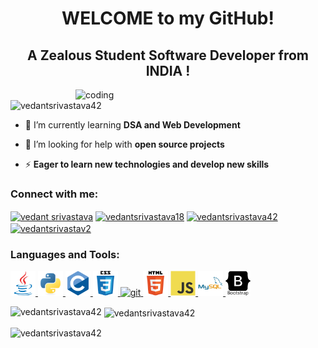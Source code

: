 <h1 align="center">WELCOME to my GitHub!</h1>
<h2 align="center">A Zealous Student Software Developer from INDIA !</h2>

<img align="right" alt="coding" width="400" src="https://media0.giphy.com/media/qgQUggAC3Pfv687qPC/giphy.gif?cid=ecf05e47g4rmkwxmz0ith585jjfd3hart308bro586p3mgt4&rid=giphy.gif&ct=g">

<p align="left"> <img src="https://komarev.com/ghpvc/?username=vedantsrivastava42&label=Profile%20views&color=0e75b6&style=flat" alt="vedantsrivastava42" /> </p>

- 🌱 I’m currently learning **DSA and Web Development**

- 🤝 I’m looking for help with **open source projects**

- ⚡ **Eager to learn new technologies and develop new skills**

<h3 align="left">Connect with me:</h3>
<p align="left">
<a href="https://www.linkedin.com/in/vedant-srivastava-b86ab2214" target="blank"><img align="center" src="https://raw.githubusercontent.com/rahuldkjain/github-profile-readme-generator/master/src/images/icons/Social/linked-in-alt.svg" alt="vedant srivastava" height="30" width="40" /></a>
<a href="https://instagram.com/vedantsrivastava18" target="blank"><img align="center" src="https://raw.githubusercontent.com/rahuldkjain/github-profile-readme-generator/master/src/images/icons/Social/instagram.svg" alt="vedantsrivastava18" height="30" width="40" /></a>
<a href="https://www.leetcode.com/vedantsrivastava42" target="blank"><img align="center" src="https://raw.githubusercontent.com/rahuldkjain/github-profile-readme-generator/master/src/images/icons/Social/leet-code.svg" alt="vedantsrivastava42" height="30" width="40" /></a>
<a href="https://www.hackerearth.com/vedantsrivastav2" target="blank"><img align="center" src="https://raw.githubusercontent.com/rahuldkjain/github-profile-readme-generator/master/src/images/icons/Social/hackerearth.svg" alt="vedantsrivastav2" height="30" width="40" /></a>
</p>

<h3 align="left">Languages and Tools:</h3>
<p align="left">
 <a href="https://www.java.com" target="_blank" rel="noreferrer"> <img src="https://raw.githubusercontent.com/devicons/devicon/master/icons/java/java-original.svg" alt="java" width="40" height="40"/>
 <a href="https://www.python.org" target="_blank" rel="noreferrer"> <img src="https://raw.githubusercontent.com/devicons/devicon/master/icons/python/python-original.svg" alt="python" width="40" height="40"/> </a>  <a href="https://www.cprogramming.com/" target="_blank" rel="noreferrer"> <img src="https://raw.githubusercontent.com/devicons/devicon/master/icons/c/c-original.svg" alt="c" width="40" height="40"/> </a> <a href="https://www.w3schools.com/css/" target="_blank" rel="noreferrer"> <img src="https://raw.githubusercontent.com/devicons/devicon/master/icons/css3/css3-original-wordmark.svg" alt="css3" width="40" height="40"/> </a> <a href="https://git-scm.com/" target="_blank" rel="noreferrer"> <img src="https://www.vectorlogo.zone/logos/git-scm/git-scm-icon.svg" alt="git" width="40" height="40"/> </a> <a href="https://www.w3.org/html/" target="_blank" rel="noreferrer"> <img src="https://raw.githubusercontent.com/devicons/devicon/master/icons/html5/html5-original-wordmark.svg" alt="html5" width="40" height="40"/> </a> </a> <a href="https://developer.mozilla.org/en-US/docs/Web/JavaScript" target="_blank" rel="noreferrer"> <img src="https://raw.githubusercontent.com/devicons/devicon/master/icons/javascript/javascript-original.svg" alt="javascript" width="40" height="40"/> </a> <a href="https://www.mysql.com/" target="_blank" rel="noreferrer"> <img src="https://raw.githubusercontent.com/devicons/devicon/master/icons/mysql/mysql-original-wordmark.svg" alt="mysql" width="40" height="40"/> </a>
 <a href="https://getbootstrap.com" target="_blank" rel="noreferrer"> <img src="https://raw.githubusercontent.com/devicons/devicon/master/icons/bootstrap/bootstrap-plain-wordmark.svg" alt="bootstrap" width="40" height="40"/> </a></p>

<p><img align="left" src="https://github-readme-stats.vercel.app/api/top-langs?username=vedantsrivastava42&show_icons=true&locale=en&layout=compact" alt="vedantsrivastava42" /></p>

<p>&nbsp;<img align="center" src="https://github-readme-stats.vercel.app/api?username=vedantsrivastava42&show_icons=true&locale=en" alt="vedantsrivastava42" /></p>

<p><img align="center" src="https://github-readme-streak-stats.herokuapp.com/?user=vedantsrivastava42&" alt="vedantsrivastava42" /></p>
